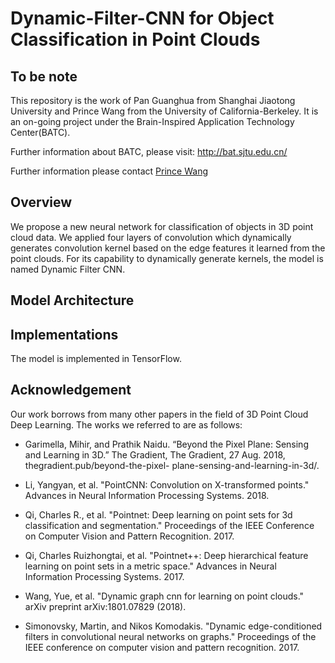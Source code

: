# Dynamic-Filter-CNN for Object Classification in Point Clouds

## To be note

This repository is the work of Pan Guanghua from Shanghai Jiaotong University and Prince Wang from the University of California-Berkeley. It is an on-going project under the Brain-Inspired Application Technology Center(BATC).


Further information about BATC, please visit: http://bat.sjtu.edu.cn/


Further information please contact [Prince Wang](https://www.linkedin.com/in/prince-wang-19511717a/)

## Overview

We propose a new neural network for classification of objects in 3D point cloud data. We applied four layers of convolution which dynamically generates convolution kernel based on the edge features it learned from the point clouds. For its capability to dynamically generate kernels, the model is named Dynamic Filter CNN.


## Model Architecture




## Implementations

The model is implemented in TensorFlow. 

## Acknowledgement

Our work borrows from many other papers in the field of 3D Point Cloud Deep Learning. The works we referred to are as follows:


* Garimella, Mihir, and Prathik Naidu. “Beyond the Pixel Plane: Sensing and Learning in 	3D.” The Gradient, The Gradient, 27 Aug. 2018, thegradient.pub/beyond-the-pixel-	plane-sensing-and-learning-in-3d/.

* Li, Yangyan, et al. "PointCNN: Convolution on X-transformed points." Advances in Neural 	Information Processing Systems. 2018.

* Qi, Charles R., et al. "Pointnet: Deep learning on point sets for 3d classification and 	segmentation." Proceedings of the IEEE Conference on Computer Vision and Pattern 	Recognition. 2017.

* Qi, Charles Ruizhongtai, et al. "Pointnet++: Deep hierarchical feature learning on point sets 	in a metric space." Advances in Neural Information Processing Systems. 2017.

* Wang, Yue, et al. "Dynamic graph cnn for learning on point clouds." arXiv preprint 	arXiv:1801.07829 (2018).

* Simonovsky, Martin, and Nikos Komodakis. "Dynamic edge-conditioned filters in 	convolutional neural networks on graphs." Proceedings of the IEEE conference on 	computer vision and pattern recognition. 2017.

